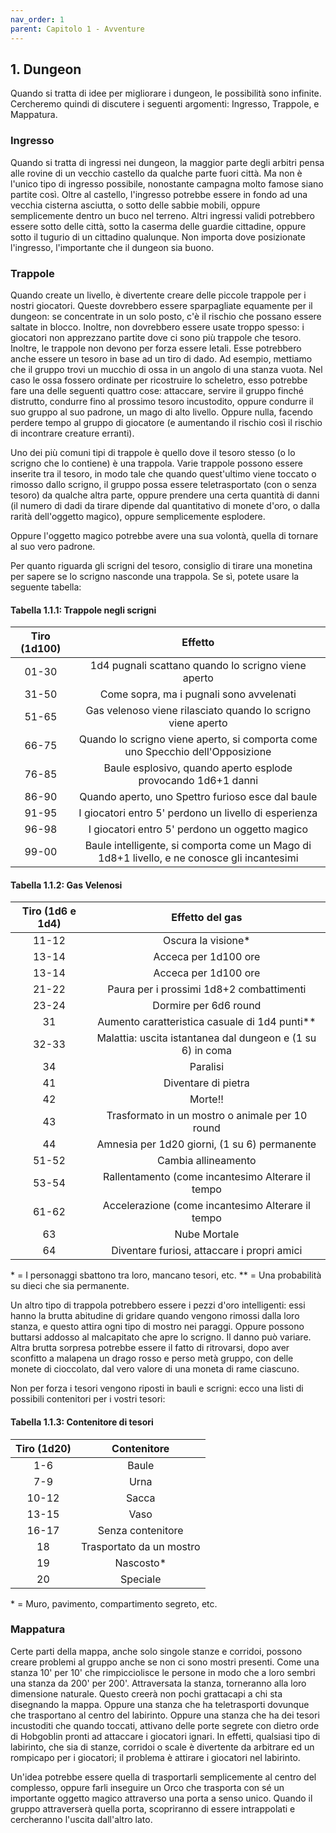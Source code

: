 ```yaml
---
nav_order: 1
parent: Capitolo 1 - Avventure
---
```

## 1. Dungeon

Quando si tratta di idee per migliorare i dungeon, le possibilità sono infinite. Cercheremo quindi di discutere i seguenti argomenti: Ingresso, Trappole, e Mappatura.

### Ingresso

Quando si tratta di ingressi nei dungeon, la maggior parte degli arbitri pensa alle rovine di un vecchio castello da qualche parte fuori città. Ma non è l'unico tipo di ingresso possibile, nonostante campagna molto famose siano partite così. Oltre al castello, l'ingresso potrebbe essere in fondo ad una vecchia cisterna asciutta, o sotto delle sabbie mobili, oppure semplicemente dentro un buco nel terreno. Altri ingressi validi potrebbero essere sotto delle città, sotto la caserma delle guardie cittadine, oppure sotto il tugurio di un cittadino qualunque. Non importa dove posizionate l'ingresso, l'importante che il dungeon sia buono.

### Trappole

Quando create un livello, è divertente creare delle piccole trappole per i nostri giocatori. Queste dovrebbero essere sparpagliate equamente per il dungeon: se concentrate in un solo posto, c'è il rischio che possano essere saltate in blocco. Inoltre, non dovrebbero essere usate troppo spesso: i giocatori non apprezzano partite dove ci sono più trappole che tesoro. Inoltre, le trappole non devono per forza essere letali. Esse potrebbero anche essere un tesoro in base ad un tiro di dado. Ad esempio, mettiamo che il gruppo trovi un mucchio di ossa in un angolo di una stanza vuota. Nel caso le ossa fossero ordinate per ricostruire lo scheletro, esso potrebbe fare una delle seguenti quattro cose: attaccare, servire il gruppo finché distrutto, condurre fino al prossimo tesoro incustodito, oppure condurre il suo gruppo al suo padrone, un mago di alto livello. Oppure nulla, facendo perdere tempo al gruppo di giocatore (e aumentando il rischio così il rischio di incontrare creature erranti).

Uno dei più comuni tipi di trappole è quello dove il tesoro stesso (o lo scrigno che lo contiene) è una trappola. Varie trappole possono essere inserite tra il tesoro, in modo tale che quando quest'ultimo viene toccato o rimosso dallo scrigno, il gruppo possa essere teletrasportato (con o senza tesoro) da qualche altra parte, oppure prendere una certa quantità di danni (il numero di dadi da tirare dipende dal quantitativo di monete d'oro, o dalla rarità dell'oggetto magico), oppure semplicemente esplodere.

Oppure l'oggetto magico potrebbe avere una sua volontà, quella di tornare al suo vero padrone.

Per quanto riguarda gli scrigni del tesoro, consiglio di tirare una monetina per sapere se lo scrigno nasconde una trappola. Se sì, potete usare la seguente tabella:

#### Tabella 1.1.1: Trappole negli scrigni

| Tiro (1d100) |                                           Effetto                                           |
| :----------: | :-----------------------------------------------------------------------------------------: |
|    01-30     |                     1d4 pugnali scattano quando lo scrigno viene aperto                     |
|    31-50     |                           Come sopra, ma i pugnali sono avvelenati                          |
|    51-65     |                 Gas velenoso viene rilasciato quando lo scrigno viene aperto                |
|    66-75     |        Quando lo scrigno viene aperto, si comporta come uno Specchio dell'Opposizione       |
|    76-85     |                Baule esplosivo, quando aperto esplode provocando 1d6+1 danni                |
|    86-90     |                      Quando aperto, uno Spettro furioso esce dal baule                      |
|    91-95     |                  I giocatori entro 5' perdono un livello di esperienza                      |
|    96-98     |                     I giocatori entro 5' perdono un oggetto magico                          |
|    99-00     | Baule intelligente, si comporta come un Mago di 1d8+1 livello, e ne conosce gli incantesimi |

#### Tabella 1.1.2: Gas Velenosi

| Tiro (1d6 e 1d4) |                       Effetto del gas                      |
| :--------------: | :--------------------------------------------------------: |
|      11-12       |                     Oscura la visione\*                    |
|      13-14       |                    Acceca per 1d100 ore                    |
|      13-14       |                    Acceca per 1d100 ore                    |
|      21-22       |          Paura per i prossimi 1d8+2 combattimenti          |
|      23-24       |                    Dormire per 6d6 round                   |
|        31        |       Aumento caratteristica casuale di 1d4 punti\*\*      |
|      32-33       | Malattia: uscita istantanea dal dungeon e (1 su 6) in coma |
|        34        |                          Paralisi                          |
|        41        |                     Diventare di pietra                    |
|        42        |                           Morte!!                          |
|        43        |       Trasformato in un mostro o animale per 10 round      |
|        44        |        Amnesia per 1d20 giorni, (1 su 6) permanente        |
|      51-52       |                     Cambia allineamento                    |
|      53-54       |      Rallentamento (come incantesimo Alterare il tempo     |
|      61-62       |      Accelerazione (come incantesimo Alterare il tempo     |
|        63        |                        Nube Mortale                        |
|        64        |         Diventare furiosi, attaccare i propri amici        |

\* = I personaggi sbattono tra loro, mancano tesori, etc.
\*\* = Una probabilità su dieci che sia permanente.

Un altro tipo di trappola potrebbero essere i pezzi d'oro intelligenti: essi hanno la brutta abitudine di gridare quando vengono rimossi dalla loro stanza, e questo attira ogni tipo di mostro nei paraggi. Oppure possono buttarsi addosso al malcapitato che apre lo scrigno. Il danno può variare. Altra brutta sorpresa potrebbe essere il fatto di ritrovarsi, dopo aver sconfitto a malapena un drago rosso e perso metà gruppo, con delle monete di cioccolato, dal vero valore di una moneta di rame ciascuno.

Non per forza i tesori vengono riposti in bauli e scrigni: ecco una listi di possibili contenitori per i vostri tesori:

#### Tabella 1.1.3: Contenitore di tesori

| Tiro (1d20) |        Contenitore       |
| :---------: | :----------------------: |
|    1-6      |           Baule          |
|    7-9      |           Urna           |
|   10-12     |           Sacca          |
|   13-15     |           Vaso           |
|   16-17     |     Senza contenitore    |
|      18     | Trasportato da un mostro |
|      19     |        Nascosto\*        |
|      20     |         Speciale         |

\* = Muro, pavimento, compartimento segreto, etc.

### Mappatura

Certe parti della mappa, anche solo singole stanze e corridoi, possono creare problemi al gruppo anche se non ci sono mostri presenti. Come una stanza 10' per 10' che rimpicciolisce le persone in modo che a loro sembri una stanza da 200' per 200'. Attraversata la stanza, torneranno alla loro dimensione naturale. Questo creerà non pochi grattacapi a chi sta disegnando la mappa. Oppure una stanza che ha teletrasporti dovunque che trasportano al centro del labirinto. Oppure una stanza che ha dei tesori incustoditi che quando toccati, attivano delle porte segrete con dietro orde di Hobgoblin pronti ad attaccare i giocatori ignari. In effetti, qualsiasi tipo di labirinto, che sia di stanze, corridoi o scale è divertente da arbitrare ed un rompicapo per i giocatori; il problema è attirare i giocatori nel labirinto.

Un'idea potrebbe essere quella di trasportarli semplicemente al centro del complesso, oppure farli inseguire un Orco che trasporta con sé un importante oggetto magico attraverso una porta a senso unico. Quando il gruppo attraverserà quella porta, scopriranno di essere intrappolati e cercheranno l'uscita dall'altro lato.